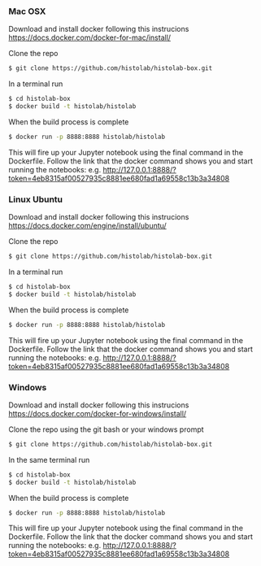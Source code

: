 ### Mac OSX

Download and install docker following this instrucions https://docs.docker.com/docker-for-mac/install/

Clone the repo
```bash
$ git clone https://github.com/histolab/histolab-box.git
```

In a terminal run
```bash
$ cd histolab-box
$ docker build -t histolab/histolab
```

When the build process is complete

```bash
$ docker run -p 8888:8888 histolab/histolab
```

This will fire up your Jupyter notebook using the final command in the Dockerfile.
Follow the link that the docker command shows you and start running the notebooks:
e.g.  http://127.0.0.1:8888/?token=4eb8315af00527935c8881ee680fad1a69558c13b3a34808

### Linux Ubuntu

Download and install docker following this instrucions https://docs.docker.com/engine/install/ubuntu/

Clone the repo
```bash
$ git clone https://github.com/histolab/histolab-box.git
```

In a terminal run
```bash
$ cd histolab-box
$ docker build -t histolab/histolab
```

When the build process is complete

```bash
$ docker run -p 8888:8888 histolab/histolab
```

This will fire up your Jupyter notebook using the final command in the Dockerfile.
Follow the link that the docker command shows you and start running the notebooks:
e.g.  http://127.0.0.1:8888/?token=4eb8315af00527935c8881ee680fad1a69558c13b3a34808

### Windows

Download and install docker following this instrucions https://docs.docker.com/docker-for-windows/install/

Clone the repo using the git bash or your windows prompt
```bash
$ git clone https://github.com/histolab/histolab-box.git
```

In the same terminal run
```bash
$ cd histolab-box
$ docker build -t histolab/histolab
```

When the build process is complete

```bash
$ docker run -p 8888:8888 histolab/histolab
```

This will fire up your Jupyter notebook using the final command in the Dockerfile.
Follow the link that the docker command shows you and start running the notebooks:
e.g.  http://127.0.0.1:8888/?token=4eb8315af00527935c8881ee680fad1a69558c13b3a34808
